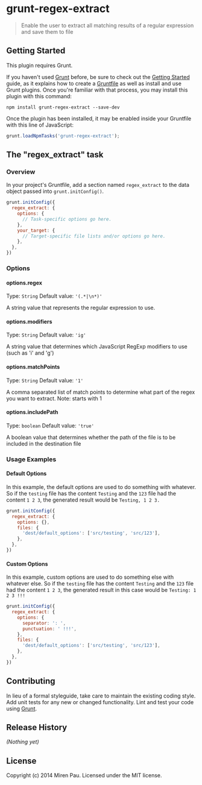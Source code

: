 # grunt-regex-extract

> Enable the user to extract all matching results of a regular expression and save them to file

## Getting Started
This plugin requires Grunt.

If you haven't used [Grunt](http://gruntjs.com/) before, be sure to check out the [Getting Started](http://gruntjs.com/getting-started) guide, as it explains how to create a [Gruntfile](http://gruntjs.com/sample-gruntfile) as well as install and use Grunt plugins. Once you're familiar with that process, you may install this plugin with this command:

```shell
npm install grunt-regex-extract --save-dev
```

Once the plugin has been installed, it may be enabled inside your Gruntfile with this line of JavaScript:

```js
grunt.loadNpmTasks('grunt-regex-extract');
```

## The "regex_extract" task

### Overview
In your project's Gruntfile, add a section named `regex_extract` to the data object passed into `grunt.initConfig()`.

```js
grunt.initConfig({
  regex_extract: {
    options: {
      // Task-specific options go here.
    },
    your_target: {
      // Target-specific file lists and/or options go here.
    },
  },
})
```

### Options

#### options.regex
Type: `String`
Default value: `'(.*|\n*)'`

A string value that represents the regular expression to use.

#### options.modifiers
Type: `String`
Default value: `'ig'`

A string value that determines which JavaScript RegExp modifiers to use (such as 'i' and 'g')

#### options.matchPoints
Type: `String`
Default value: `'1'`

A comma separated list of match points to determine what part of the regex you want to extract. Note: starts with 1

#### options.includePath
Type: `boolean`
Default value: `'true'`

A boolean value that determines whether the path of the file is to be included in the destination file 

### Usage Examples

#### Default Options
In this example, the default options are used to do something with whatever. So if the `testing` file has the content `Testing` and the `123` file had the content `1 2 3`, the generated result would be `Testing, 1 2 3.`

```js
grunt.initConfig({
  regex_extract: {
    options: {},
    files: {
      'dest/default_options': ['src/testing', 'src/123'],
    },
  },
})
```

#### Custom Options
In this example, custom options are used to do something else with whatever else. So if the `testing` file has the content `Testing` and the `123` file had the content `1 2 3`, the generated result in this case would be `Testing: 1 2 3 !!!`

```js
grunt.initConfig({
  regex_extract: {
    options: {
      separator: ': ',
      punctuation: ' !!!',
    },
    files: {
      'dest/default_options': ['src/testing', 'src/123'],
    },
  },
})
```

## Contributing
In lieu of a formal styleguide, take care to maintain the existing coding style. Add unit tests for any new or changed functionality. Lint and test your code using [Grunt](http://gruntjs.com/).

## Release History
_(Nothing yet)_

## License
Copyright (c) 2014 Miren Pau. Licensed under the MIT license.
